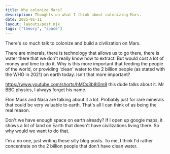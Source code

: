 ```yaml
---
title: Why colonize Mars?
description: Thoughts on what I think about colonizing Mars.
date: 2025-01-11
layout: layouts/post.njk
tags: ["theory", "space"]
---
```


There's so much talk to colonize and build a civilization on Mars.

There are minerals, there is technology that allows us to go there, there is water there that we don't really know how to extract. But would cost a lot of money and time to do it. Why is this more important that feeding the people of the world, or providing 'clean' water to the 2 billion people (as stated with the WHO in 2021) on earth today. Isn't that more important?

https://www.youtube.com/shorts/hMCs3b8I0m8 this dude talks about it. Mr BBC physics, I always forget his name.

Elon Musk and Nasa are talking about it a lot. Probably just for rare minerals that could be very valuable to earth. That's all I can think of as being the real reason.

Don't we have enough space on earth already? If I open up google maps, it shows a lot of land on Earth that doesn't have civilizations living there. So why would we want to do that.

I'm a no one, just writing these silly blog posts. To me, I think I'd rather concentrate on the 2 billion people that don't have clean water.
